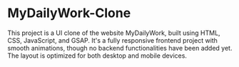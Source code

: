 # MyDailyWork-Clone
This project is a UI clone of the website MyDailyWork, built using HTML, CSS, JavaScript, and GSAP. It's a fully responsive frontend project with smooth animations, though no backend functionalities have been added yet. The layout is optimized for both desktop and mobile devices.

